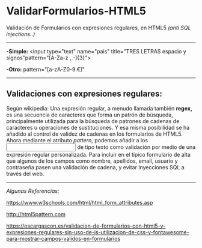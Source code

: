 # ValidarFormularios-HTML5
Validación de Formularios con expresiones regulares, en HTML5 *(anti SQL injections..)*
<hr>

**-Simple:** <input type="text" name="pais" title="TRES LETRAS espacio y signos"pattern="[A-Za-z ,.-]{3}">

**-Otro:** pattern="[a-zA-Z0-9.€]"

----------------------------------------------------------------------------------------
## Validaciones con expresiones regulares:

Según wikipedia: Una expresión regular, a menudo llamada también **regex,** es una secuencia de caracteres que forma
un patrón de búsqueda, principalmente utilizada para la búsqueda de patrones de cadenas de caracteres u operaciones
de sustituciones.
Y esa misma posibilidad se ha añadido al control de validez de cadenas en los formularios de HTML5. Ahora mediante
el atributo *pattern,* podemos añadir a los **<input>** de tipo texto como validación por medio de una expresión regular
personalizada.
Para incluir en el típico formulario de alta que algunos de los campos como nombre, apellidos,
email, usuario y contraseña pasen una validación de cadena, y evitar inyecciones SQL a través del web.

<hr>

*Algunas Referencias:*


https://www.w3schools.com/html/html_form_attributes.asp


http://html5pattern.com


https://oscargascon.es/validacion-de-formularios-con-html5-y-expresiones-regulares-sin-uso-de-js-utilizacion-de-css-y-fontawesome-para-mostrar-campos-validos-en-formularios

